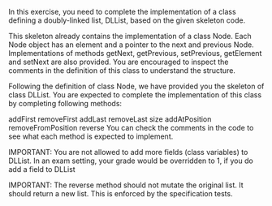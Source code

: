 In this exercise, you need to complete the implementation of a class defining a doubly-linked list, DLList, based on the given skeleton code.

This skeleton already contains the implementation of a class Node. Each Node object has an element and a pointer to the next and previous Node. Implementations of methods getNext, getPrevious, setPrevious, getElement and setNext are also provided. You are encouraged to inspect the comments in the definition of this class to understand the structure.

Following the definition of class Node, we have provided you the skeleton of class DLList. You are expected to complete the implementation of this class by completing following methods:

addFirst
removeFirst
addLast
removeLast
size
addAtPosition
removeFromPosition
reverse
You can check the comments in the code to see what each method is expected to implement.

IMPORTANT: You are not allowed to add more fields (class variables) to DLList. In an exam setting, your grade would be overridden to 1, if you do add a field to DLList

IMPORTANT: The reverse method should not mutate the original list. It should return a new list. This is enforced by the specification tests.